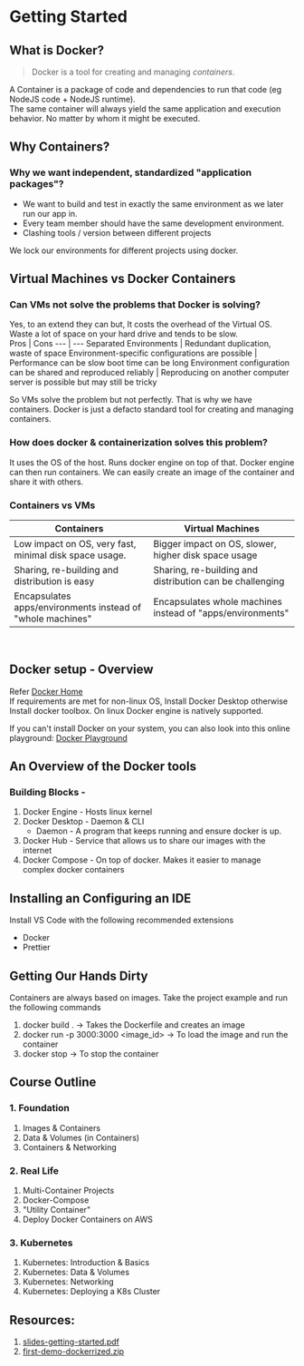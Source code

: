 # **Getting Started**

## What is Docker?
> Docker is a tool for creating and managing *containers*. 

A Container is a package of code and dependencies to run that code (eg NodeJS code + NodeJS runtime).  
The same container will always yield the same application and execution behavior. No matter by whom it might be executed. 

## Why Containers?
### Why we want independent, standardized "application packages"?
- We want to build and test in exactly the same environment as we later run our app in.
- Every team member should have the same development environment.
- Clashing tools / version between different projects  

We lock our environments for different projects using docker.

## Virtual Machines vs Docker Containers
### Can VMs not solve the problems that Docker is solving?
Yes, to an extend they can but, It costs the overhead of the Virtual OS. Waste a lot of space on your hard drive and tends to be slow.  
Pros | Cons
--- | ---
Separated Environments | Redundant duplication, waste of space
Environment-specific configurations are possible | Performance can be slow boot time can be long
Environment configuration can be shared and reproduced reliably | Reproducing on another computer server is possible but may still be tricky
<br>

So VMs solve the problem but not perfectly. That is why we have containers. Docker is just a defacto standard tool for creating and managing containers.

### How does docker & containerization solves this problem?
It uses the OS of the host. Runs docker engine on top of that. 
Docker engine can then run containers. We can easily create an image of the container and share it with others.

### Containers vs VMs
Containers | Virtual Machines
--- | ---
Low impact on OS, very fast, minimal disk space usage. | Bigger impact on OS, slower, higher disk space usage
Sharing, re-building and distribution is easy | Sharing, re-building and distribution can be challenging
Encapsulates apps/environments instead of "whole machines" | Encapsulates whole machines instead of "apps/environments"
<br>

## Docker setup - Overview
Refer [Docker Home](https://www.docker.com/)  
If requirements are met for non-linux OS, Install Docker Desktop otherwise Install docker toolbox. On linux Docker engine is natively supported.

If you can't install Docker on your system, you can also look into this online playground: [Docker Playground](https://labs.play-with-docker.com/)

## An Overview of the Docker tools
### Building Blocks - 
1. Docker Engine - Hosts linux kernel
2. Docker Desktop - Daemon & CLI 
    - Daemon - A program that keeps running and ensure docker is up.
3. Docker Hub - Service that allows us to share our images with the internet
4. Docker Compose - On top of docker. Makes it easier to manage complex docker containers

## Installing an Configuring an IDE
Install VS Code with the following recommended extensions
- Docker
- Prettier

## Getting Our Hands Dirty
Containers are always based on images. 
Take the project example and run the following commands
1. docker build . -> Takes the Dockerfile and creates an image
2. docker run -p 3000:3000 <image_id> -> To load the image and run the container
3. docker stop <container-nick-name> -> To stop the container 

## Course Outline

### 1. Foundation
1. Images & Containers
2. Data & Volumes (in Containers)
3. Containers & Networking

### 2. Real Life
1. Multi-Container Projects
2. Docker-Compose
3. "Utility Container"
4. Deploy Docker Containers on AWS

### 3. Kubernetes
1. Kubernetes: Introduction & Basics
2. Kubernetes: Data & Volumes
3. Kubernetes: Networking
4. Kubernetes: Deploying a K8s Cluster

## Resources:
1. [slides-getting-started.pdf](https://drive.google.com/file/d/1HphcXXz0IFgsyTq1SmLFn68EgorYn1t3/view?usp=sharing)
2. [first-demo-dockerrized.zip](https://drive.google.com/file/d/10eI7ZPWI87ZX3e2VQo3WvlsNORO8n0rD/view?usp=sharing)

